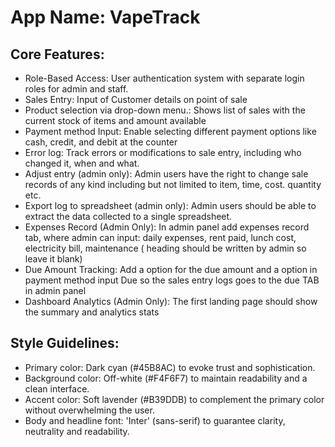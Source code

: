 # **App Name**: VapeTrack

## Core Features:

- Role-Based Access: User authentication system with separate login roles for admin and staff.
- Sales Entry: Input of Customer details on point of sale
- Product selection via drop-down menu.: Shows list of sales with the current stock of items and amount available
- Payment method Input: Enable selecting different payment options like cash, credit, and debit at the counter
- Error log: Track errors or modifications to sale entry, including who changed it, when and what.
- Adjust entry (admin only): Admin users have the right to change sale records of any kind including but not limited to item, time, cost. quantity etc.
- Export log to spreadsheet (admin only): Admin users should be able to extract the data collected to a single spreadsheet.
- Expenses Record (Admin Only): In admin panel add expenses record tab, where admin can input: daily expenses, rent paid, lunch cost, electricity bill, maintenance ( heading should be written by admin so leave it blank)
- Due Amount Tracking: Add a option for the due amount and a option in payment method input Due so the sales entry logs goes to the due TAB in admin panel
- Dashboard Analytics (Admin Only): The first landing page should show the summary and analytics stats

## Style Guidelines:

- Primary color: Dark cyan (#45B8AC) to evoke trust and sophistication.
- Background color: Off-white (#F4F6F7) to maintain readability and a clean interface.
- Accent color: Soft lavender (#B39DDB) to complement the primary color without overwhelming the user.
- Body and headline font: 'Inter' (sans-serif) to guarantee clarity, neutrality and readability.